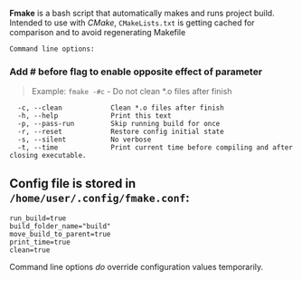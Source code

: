**Fmake** is a bash script that automatically makes and runs project build.
Intended to use with *CMake*, `CMakeLists.txt` is getting cached for comparison and to avoid regenerating Makefile

`Command line options:`
### Add # before flag to enable opposite effect of parameter
> Example: `fmake -#c` -  Do not clean *.o files after finish
```
  -c, --clean            Clean *.o files after finish
  -h, --help             Print this text
  -p, --pass-run         Skip running build for once
  -r, --reset            Restore config initial state
  -s, --silent           No verbose
  -t, --time             Print current time before compiling and after closing executable.

```
## Config file is stored in `/home/user/.config/fmake.conf`:
```
run_build=true
build_folder_name="build"
move_build_to_parent=true
print_time=true
clean=true
```
Command line options *do* override configuration values temporarily.
